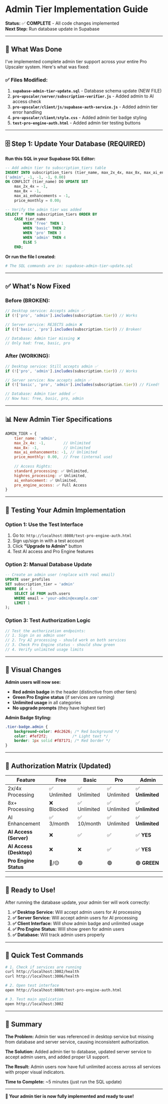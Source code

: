 # Admin Tier Implementation Guide

**Status:** ✅ **COMPLETE** - All code changes implemented  
**Next Step:** Run database update in Supabase

---

## 🎯 **What Was Done**

I've implemented complete admin tier support across your entire Pro Upscaler system. Here's what was fixed:

### ✅ **Files Modified:**

1. **`supabase-admin-tier-update.sql`** - Database schema update (NEW FILE)
2. **`pro-upscaler/server/subscription-verifier.js`** - Added admin to AI access check
3. **`pro-upscaler/client/js/supabase-auth-service.js`** - Added admin tier error handling
4. **`pro-upscaler/client/style.css`** - Added admin tier badge styling
5. **`test-pro-engine-auth.html`** - Added admin tier testing buttons

---

## 🗄️ **Step 1: Update Your Database (REQUIRED)**

**Run this SQL in your Supabase SQL Editor:**

```sql
-- Add admin tier to subscription_tiers table
INSERT INTO subscription_tiers (tier_name, max_2x_4x, max_8x, max_ai_enhancements, price_monthly) VALUES 
('admin', -1, -1, -1, 0.00) 
ON CONFLICT (tier_name) DO UPDATE SET
    max_2x_4x = -1,
    max_8x = -1,
    max_ai_enhancements = -1,
    price_monthly = 0.00;

-- Verify the admin tier was added
SELECT * FROM subscription_tiers ORDER BY 
    CASE tier_name 
        WHEN 'free' THEN 1 
        WHEN 'basic' THEN 2 
        WHEN 'pro' THEN 3 
        WHEN 'admin' THEN 4 
        ELSE 5 
    END;
```

**Or run the file I created:**
```bash
# The SQL commands are in: supabase-admin-tier-update.sql
```

---

## ✅ **What's Now Fixed**

### **Before (BROKEN):**
```javascript
// Desktop service: Accepts admin ✅
if (!['pro', 'admin'].includes(subscription.tier)) // Works

// Server service: REJECTS admin ❌  
if (!['basic', 'pro'].includes(subscription.tier)) // Broken!

// Database: Admin tier missing ❌
// Only had: free, basic, pro
```

### **After (WORKING):**
```javascript
// Desktop service: Still accepts admin ✅
if (!['pro', 'admin'].includes(subscription.tier)) // Works

// Server service: Now accepts admin ✅
if (!['basic', 'pro', 'admin'].includes(subscription.tier)) // Fixed!

// Database: Admin tier added ✅
// Now has: free, basic, pro, admin
```

---

## 📊 **New Admin Tier Specifications**

```javascript
ADMIN_TIER = {
    tier_name: 'admin',
    max_2x_4x: -1,        // Unlimited
    max_8x: -1,           // Unlimited  
    max_ai_enhancements: -1, // Unlimited
    price_monthly: 0.00,  // Free (internal use)
    
    // Access Rights:
    standard_processing: ✅ Unlimited,
    highres_processing: ✅ Unlimited,
    ai_enhancement: ✅ Unlimited,
    pro_engine_access: ✅ Full Access
}
```

---

## 🧪 **Testing Your Admin Implementation**

### **Option 1: Use the Test Interface**
1. Go to: `http://localhost:8080/test-pro-engine-auth.html`
2. Sign up/sign in with a test account
3. Click **"Upgrade to Admin"** button
4. Test AI access and Pro Engine features

### **Option 2: Manual Database Update**
```sql
-- Create an admin user (replace with real email)
UPDATE user_profiles 
SET subscription_tier = 'admin' 
WHERE id = (
    SELECT id FROM auth.users 
    WHERE email = 'your-admin@example.com' 
    LIMIT 1
);
```

### **Option 3: Test Authorization Logic**
```javascript
// Test the authorization endpoints:
// 1. Sign in as admin user
// 2. Try AI processing - should work on both services
// 3. Check Pro Engine status - should show green
// 4. Verify unlimited usage limits
```

---

## 🎨 **Visual Changes**

**Admin users will now see:**
- **Red admin badge** in the header (distinctive from other tiers)
- **Green Pro Engine status** (if services are running)
- **Unlimited usage** in all categories
- **No upgrade prompts** (they have highest tier)

**Admin Badge Styling:**
```css
.tier-badge.admin {
    background-color: #dc2626; /* Red background */
    color: #fef2f2;           /* Light text */
    border: 1px solid #f87171; /* Red border */
}
```

---

## 🔐 **Authorization Matrix (Updated)**

| Feature | Free | Basic | Pro | **Admin** |
|---------|------|--------|-----|-----------|
| 2x/4x Processing | ✅ Unlimited | ✅ Unlimited | ✅ Unlimited | ✅ **Unlimited** |
| 8x+ Processing | ❌ Blocked | ✅ Unlimited | ✅ Unlimited | ✅ **Unlimited** |
| AI Enhancement | ✅ 3/month | ✅ 10/month | ✅ Unlimited | ✅ **Unlimited** |
| **AI Access (Server)** | ❌ | ✅ | ✅ | ✅ **YES** |
| **AI Access (Desktop)** | ❌ | ❌ | ✅ | ✅ **YES** |
| **Pro Engine Status** | 🔴/🟡 | 🟢 | 🟢 | 🟢 **GREEN** |

---

## 🚀 **Ready to Use!**

After running the database update, your admin tier will work correctly:

1. **✅ Desktop Service:** Will accept admin users for AI processing
2. **✅ Server Service:** Will accept admin users for AI processing  
3. **✅ Client Interface:** Will show admin badge and unlimited usage
4. **✅ Pro Engine Status:** Will show green for admin users
5. **✅ Database:** Will track admin users properly

---

## 🧪 **Quick Test Commands**

```bash
# 1. Check if services are running
curl http://localhost:3002/health
curl http://localhost:3006/health

# 2. Open test interface
open http://localhost:8080/test-pro-engine-auth.html

# 3. Test main application  
open http://localhost:3002
```

---

## 📝 **Summary**

**The Problem:** Admin tier was referenced in desktop service but missing from database and server service, causing inconsistent authorization.

**The Solution:** Added admin tier to database, updated server service to accept admin users, and added proper UI support.

**The Result:** Admin users now have full unlimited access across all services with proper visual indicators.

**Time to Complete:** ~5 minutes (just run the SQL update)

---

**🎉 Your admin tier is now fully implemented and ready to use!** 
